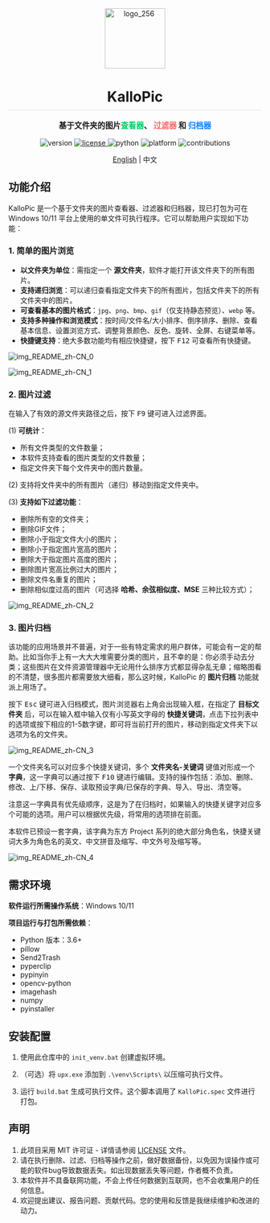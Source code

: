 <!--suppress ALL -->
<div align="center">
    <img src="resources/logo/logo_256.png" alt="logo_256" style="height: 120px" />
	<h1 style="padding-bottom: .3em !important; border-bottom: 1.5px solid #d0d7deb3 !important;">KalloPic</h1>
</div>

<p align="center" style="font-weight:bold; font-size:1.1em;">
    基于文件夹的图片<span style="color:#00CC66 !important;">查看器</span>、
    <span style="color:#FF6666 !important;">过滤器</span> 和
    <span style="color:#0080FF !important;">归档器</span>
</p>

<p align="center">
    <img src="https://img.shields.io/badge/version-v0.4.0-brightgreen" alt="version">
    <a href="https://opensource.org/licenses/MIT">
        <img src="https://img.shields.io/badge/license-MIT-blue" alt="license">
    </a>
    <img src="https://img.shields.io/badge/python-3.6+-yellow" alt="python">    
    <img src="https://img.shields.io/badge/platform-Windows-lightgrey" alt="platform">
    <img src="https://img.shields.io/badge/contributions-welcome-orange.svg" alt="contributions">
</p>

<p align="center">
    <a href="README.md">English</a> | 中文
</p>

## 功能介绍

KalloPic 是一个基于文件夹的图片查看器、过滤器和归档器，现已打包为可在 Windows 10/11 平台上使用的单文件可执行程序。它可以帮助用户实现如下功能：

### 1. 简单的图片浏览

- **以文件夹为单位**：需指定一个 **源文件夹**，软件才能打开该文件夹下的所有图片。
- **支持递归浏览**：可以递归查看指定文件夹下的所有图片，包括文件夹下的所有文件夹中的图片。
- **可查看基本的图片格式**：`jpg`、`png`、`bmp`、`gif`（仅支持静态预览）、`webp` 等。
- **支持多种操作和浏览模式**：按时间/文件名/大小排序、倒序排序、删除、查看基本信息、设置浏览方式、调整背景颜色、反色、旋转、全屏、右键菜单等。
- **快捷键支持**：绝大多数功能均有相应快捷键，按下 <kbd>F12</kbd> 可查看所有快捷键。

![img_README_zh-CN_0](resources/illustration/viewer.png)

![img_README_zh-CN_1](resources/illustration/helper.png)

### 2. 图片过滤

在输入了有效的源文件夹路径之后，按下 <kbd>F9</kbd> 键可进入过滤界面。

(1) **可统计**：
- 所有文件类型的文件数量；
- 本软件支持查看的图片类型的文件数量；
- 指定文件夹下每个文件夹中的图片数量。

(2) 支持将文件夹中的所有图片（递归）移动到指定文件夹中。

(3) **支持如下过滤功能**：
- 删除所有空的文件夹；
- 删除GIF文件；
- 删除小于指定文件大小的图片；
- 删除小于指定图片宽高的图片；
- 删除大于指定图片高度的图片；
- 删除图片宽高比例过大的图片；
- 删除文件名重复的图片；
- 删除相似度过高的图片（可选择 **哈希、余弦相似度、MSE** 三种比较方式）；

![img_README_zh-CN_2](resources/illustration/filter.png)

### 3. 图片归档

该功能的应用场景并不普遍，对于一些有特定需求的用户群体，可能会有一定的帮助。比如当你手上有一大大大堆需要分类的图片，且不幸的是：你必须手动去分类；这些图片在文件资源管理器中无论用什么排序方式都显得杂乱无章；缩略图看的不清楚，很多图片都需要放大细看，那么这时候，KalloPic 的 **图片归档** 功能就派上用场了。

按下 <kbd>Esc</kbd> 键可进入归档模式，图片浏览器右上角会出现输入框，在指定了 **目标文件夹** 后，可以在输入框中输入仅有小写英文字母的 **快捷关键词**，点击下拉列表中的选项或按下相应的1-5数字键，即可将当前打开的图片，移动到指定文件夹下以选项为名的文件夹。

![img_README_zh-CN_3](resources/illustration/archiver.png)

一个文件夹名可以对应多个快捷关键词，多个 **文件夹名-关键词** 键值对形成一个 **字典**，这一字典可以通过按下 <kbd>F10</kbd> 键进行编辑。支持的操作包括：添加、删除、修改、上/下移、保存、读取预设字典/已保存的字典、导入、导出、清空等。

注意这一字典具有优先级顺序，这是为了在归档时，如果输入的快捷关键字对应多个可能的选项。用户可以根据优先级，将常用的选项排在前面。

本软件已预设一套字典，该字典为东方 Project 系列的绝大部分角色名，快捷关键词大多为角色名的英文、中文拼音及缩写、中文外号及缩写等。

![img_README_zh-CN_4](resources/illustration/dict_editor.png)  

## 需求环境

**软件运行所需操作系统**：Windows 10/11

**项目运行与打包所需依赖**：
- Python 版本：3.6+
- pillow
- Send2Trash
- pyperclip
- pypinyin
- opencv-python
- imagehash
- numpy
- pyinstaller

## 安装配置

1. 使用此仓库中的 `init_venv.bat` 创建虚拟环境。

2. （可选）将 `upx.exe` 添加到 `.\venv\Scripts\` 以压缩可执行文件。

3. 运行 `build.bat` 生成可执行文件。这个脚本调用了 `KalloPic.spec` 文件进行打包。

## 声明

1. 此项目采用 MIT 许可证 - 详情请参阅 [LICENSE](LICENSE) 文件。
2. 请在执行删除、过滤、归档等操作之前，做好数据备份，以免因为误操作或可能的软件bug导致数据丢失。如出现数据丢失等问题，作者概不负责。
3. 本软件并不具备联网功能，不会上传任何数据到互联网，也不会收集用户的任何信息。
4. 欢迎提出建议、报告问题、贡献代码。您的使用和反馈是我继续维护和改进的动力。
